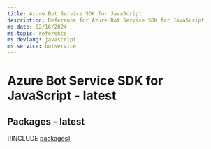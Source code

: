 ```yaml
---
title: Azure Bot Service SDK for JavaScript
description: Reference for Azure Bot Service SDK for JavaScript
ms.date: 02/16/2024
ms.topic: reference
ms.devlang: javascript
ms.service: botservice
---
```

# Azure Bot Service SDK for JavaScript - latest
## Packages - latest
[!INCLUDE [packages](bot-service-index.md)]